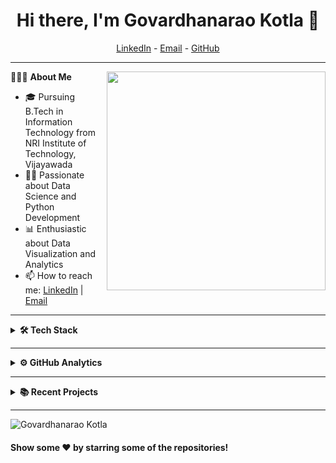 <h1 align="center">Hi there, I'm Govardhanarao Kotla 👋</h1>

<!--- Adding Header Elements -->
<p align="center">
  <a href="https://www.linkedin.com/in/govardhanaraokotla/">LinkedIn</a> -
  <a href="mailto:govardhanaraokotla@gmail.com">Email</a> -
  <a href="https://github.com/Govardhanarao-Kotla">GitHub</a>
</p> 

---

👨🏻‍💻 **About Me** 
<img src="https://raw.githubusercontent.com/GovardhanaraoKotla/GovardhanaraoKotla/main/Assets/illustration.png" min-width="300px" max-width="300px" width="350px" align="right"> 
- 🎓 Pursuing B.Tech in Information Technology from NRI Institute of Technology, Vijayawada
- 👨‍💻 Passionate about Data Science and Python Development
- 📊 Enthusiastic about Data Visualization and Analytics
- 📫 How to reach me: [LinkedIn](https://www.linkedin.com/in/govardhanaraokotla/) | [Email](mailto:govardhanaraokotla@gmail.com)

---

<details>	
 <summary><b>🛠 Tech Stack</b></summary><br>

**Languages:**
<img src="https://img.shields.io/badge/-Python-437CAC?logo=python&logoColor=white&style=flat">&nbsp;
<img src="https://img.shields.io/badge/-Java-ED8B00?logo=java&logoColor=white&style=flat">&nbsp;
<img src="https://img.shields.io/badge/-C-A8B9CC?logo=c&logoColor=white&style=flat">&nbsp;
<img src="https://img.shields.io/badge/-R-276DC3?logo=r&logoColor=white&style=flat">&nbsp;
<img src="https://img.shields.io/badge/-HTML5-E34F26?logo=html5&logoColor=white&style=flat">&nbsp;
<img src="https://img.shields.io/badge/-CSS3-1572B6?logo=css3&logoColor=white&style=flat">&nbsp;
<img src="https://img.shields.io/badge/-MySQL-4479A1?logo=mysql&logoColor=white&style=flat">&nbsp;

**Libraries:**
<img src="https://img.shields.io/badge/-NumPy-013243?logo=numpy&logoColor=white&style=flat">&nbsp;
<img src="https://img.shields.io/badge/-Pandas-150455?logo=pandas&logoColor=white&style=flat">&nbsp;
<img src="https://img.shields.io/badge/-Matplotlib-3776AB?logo=python&logoColor=white&style=flat">&nbsp;
<img src="https://img.shields.io/badge/-Seaborn-3776AB?logo=python&logoColor=white&style=flat">&nbsp;
<img src="https://img.shields.io/badge/-Scikit%20Learn-F7931E?logo=scikit-learn&logoColor=white&style=flat">&nbsp;
<img src="https://img.shields.io/badge/-NLTK-76C043?logo=nltk&logoColor=white&style=flat">&nbsp;
<img src="https://img.shields.io/badge/-OpenCV-5C3EE8?logo=opencv&logoColor=white&style=flat">&nbsp;
<img src="https://img.shields.io/badge/-pytesseract-1D2B4F?logo=python&logoColor=white&style=flat">&nbsp;

**Visualization Tools:**
<img src="https://img.shields.io/badge/-Power%20BI-F2C811?logo=powerbi&logoColor=white&style=flat">&nbsp;
<img src="https://img.shields.io/badge/-Tableau-E97627?logo=tableau&logoColor=white&style=flat">&nbsp;

**Developer Tools:**
<img src="https://img.shields.io/badge/-VS%20Code-007ACC?logo=visualstudiocode&logoColor=white&style=flat">&nbsp;
<img src="https://img.shields.io/badge/-Git-F05032?logo=git&logoColor=white&style=flat">&nbsp;
<img src="https://img.shields.io/badge/-GitHub-181717?logo=github&logoColor=white&style=flat">&nbsp;
<img src="https://img.shields.io/badge/-Eclipse-2C2255?logo=eclipseide&logoColor=white&style=flat">&nbsp;
<img src="https://img.shields.io/badge/-Google%20Cloud-4285F4?logo=googlecloud&logoColor=white&style=flat">&nbsp;

</details>

---

<details>	
 <summary><b>⚙️ GitHub Analytics</b></summary>

<p align="center">
  <img height="160em" src="https://github-readme-stats.vercel.app/api?username=GovardhanaraoKotla&show_icons=true&theme=dark" alt="Govardhanarao Kotla's GitHub stats" />
  <img height="160em" src="https://github-readme-stats.vercel.app/api/top-langs/?username=GovardhanaraoKotla&layout=compact&theme=dark" alt="Govardhanarao Kotla's top languages" />
</p>

</details>

---

<details>	
 <summary><b>📚 Recent Projects</b></summary><br>

- 🚗 [License Plate Detection Program](https://github.com/Govardhanarao-Kotla/License-Plate-Detection)
- 🗳️ [Election Ad Spending Analytics](https://github.com/Govardhanarao-Kotla/Election-Ad-Spending-Analytics)
- 🤖 [College Admission Chatbot](https://github.com/Govardhanarao-Kotla/College-Admission-Chatbot)



</details>

---

<p align="left">  
  <img src="https://komarev.com/ghpvc/?username=Govardhanarao-Kotla&color=brightgreen" alt="Govardhanarao Kotla" />
</p>

#### Show some ❤️ by starring some of the repositories!
